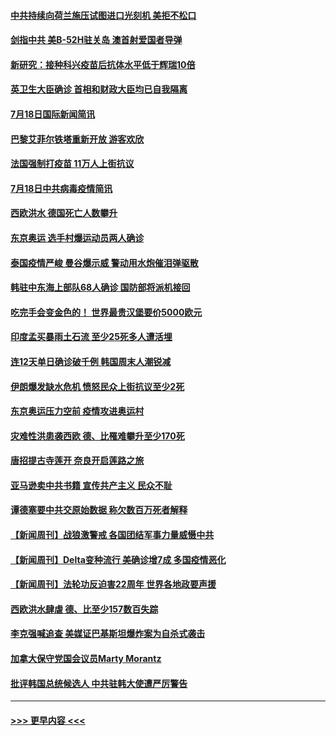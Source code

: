 #### [中共持续向荷兰施压试图进口光刻机 美拒不松口](../pages/prog202/a103168553.md?t=07190651) 
#### [剑指中共 美B-52H驻关岛 澳首射爱国者导弹](../pages/prog202/a103168546.md?t=07190651) 
#### [新研究：接种科兴疫苗后抗体水平低于辉瑞10倍](../pages/prog202/a103168523.md?t=07190651) 
#### [英卫生大臣确诊  首相和财政大臣均已自我隔离](../pages/prog202/a103168465.md?t=07190651) 
#### [7月18日国际新闻简讯](../pages/prog202/a103168472.md?t=07190651) 
#### [巴黎艾菲尔铁塔重新开放 游客欢欣](../pages/prog202/a103168462.md?t=07190651) 
#### [法国强制打疫苗 11万人上街抗议](../pages/prog202/a103168404.md?t=07190651) 
#### [7月18日中共病毒疫情简讯](../pages/prog202/a103168450.md?t=07190651) 
#### [西欧洪水 德国死亡人数攀升](../pages/prog202/a103168436.md?t=07190651) 
#### [东京奥运 选手村爆运动员两人确诊](../pages/prog202/a103168434.md?t=07190651) 
#### [泰国疫情严峻 曼谷爆示威 警动用水炮催泪弹驱散](../pages/prog202/a103168396.md?t=07190651) 
#### [韩驻中东海上部队68人确诊 国防部将派机接回](../pages/prog202/a103168339.md?t=07190651) 
#### [吃完手会变金色的！ 世界最贵汉堡要价5000欧元](../pages/prog202/a103168302.md?t=07190651) 
#### [印度孟买暴雨土石流 至少25死多人遭活埋](../pages/prog202/a103168297.md?t=07190651) 
#### [连12天单日确诊破千例 韩国周末人潮锐减](../pages/prog202/a103168295.md?t=07190651) 
#### [伊朗爆发缺水危机 愤怒民众上街抗议至少2死](../pages/prog202/a103168260.md?t=07190651) 
#### [东京奥运压力空前 疫情攻进奥运村](../pages/prog202/a103168228.md?t=07190651) 
#### [灾难性洪患袭西欧 德、比罹难攀升至少170死](../pages/prog202/a103168194.md?t=07190651) 
#### [唐招提古寺莲开 奈良开启莲路之旅](../pages/prog202/a103167966.md?t=07190651) 
#### [亚马逊卖中共书籍 宣传共产主义 民众不耻](../pages/prog202/a103167632.md?t=07190651) 
#### [谭德塞要中共交原始数据 称欠数百万死者解释](../pages/prog202/a103167384.md?t=07190651) 
#### [【新闻周刊】战狼激警戒 各国团结军事力量威慑中共](../pages/prog202/a103168111.md?t=07190651) 
#### [【新闻周刊】Delta变种流行 美确诊增7成 多国疫情恶化](../pages/prog202/a103168097.md?t=07190651) 
#### [【新闻周刊】法轮功反迫害22周年 世界各地政要声援](../pages/prog202/a103168075.md?t=07190651) 
#### [西欧洪水肆虐 德、比至少157数百失踪](../pages/prog202/a103167884.md?t=07190651) 
#### [李克强喊追查 美媒证巴基斯坦爆炸案为自杀式袭击](../pages/prog202/a103167987.md?t=07190651) 
#### [加拿大保守党国会议员Marty Morantz](../pages/prog202/a103167980.md?t=07190651) 
#### [批评韩国总统候选人 中共驻韩大使遭严厉警告](../pages/prog202/a103167892.md?t=07190651) 

----
#### [ >>> 更早内容 <<< ](../indexes/prog202-earlier.md)
